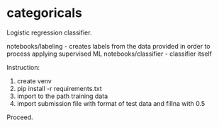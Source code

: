 # categoricals

Logistic regression classifier.

notebooks/labeling - creates labels from the data provided in order to process applying supervised ML
notebooks/classifier - classifier itself

Instruction:

1. create venv
2. pip install -r requirements.txt
3. import to the path training data 
4. import submission file with format of test data and fillna with 0.5

Proceed.
